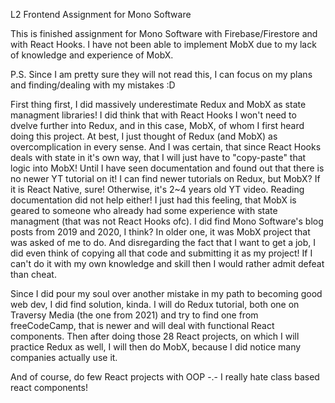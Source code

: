 L2 Frontend Assignment for Mono Software


This is finished assignment for Mono Software with Firebase/Firestore and with React Hooks.
I have not been able to implement MobX due to my lack of knowledge and experience of MobX.
<br>


P.S. 
Since I am pretty sure they will not read this, I can focus on my plans and finding/dealing with my mistakes :D

First thing first, I did massively underestimate Redux and MobX as state managment libraries!
I did think that with React Hooks I won't need to dvelve further into Redux, and in this case, MobX, of whom
I first heard doing this project. At best, I just thought of Redux (and MobX) as overcomplication in every sense.
And I was certain, that since React Hooks deals with state in it's own way, that I will just have to "copy-paste"
that logic into MobX! Until I have seen documentation and found out that there is no newer YT tutorial on it!
I can find newer tutorials on Redux, but MobX? If it is React Native, sure! Otherwise, it's 2~4 years old YT video.
Reading documentation did not help either! I just had this feeling, that MobX is geared to someone who already had
some experience with state managment (that was not React Hooks ofc). I did find Mono Software's blog posts from 2019 and 
2020, I think? In older one, it was MobX project that was asked of me to do. And disregarding the fact that I want to get 
a job, I did even think of copying all that code and submitting it as my project! If I can't do it with my own knowledge 
and skill then I would rather admit defeat than cheat.

Since I did pour my soul over another mistake in my path to becoming good web dev, I did find solution, kinda.
I will do Redux tutorial, both one on Traversy Media (the one from 2021) and try to find one from freeCodeCamp, that is 
newer and will deal with functional React components. Then after doing those 28 React projects, on which I will practice Redux
as well, I will then do MobX, because I did notice many companies actually use it.

And of course, do few React projects with OOP -.- I really hate class based react components!
